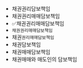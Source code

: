 - 채권권리담보책임
- 채권권리매매담보책임
- ✅채권권리매매담보책임
- `채권권리매매담보책임`
- 채권`권리매매담보책임`
- 채권담보책임
- 채권매매담보책임
- 채권매매와 매도인의 담보책임